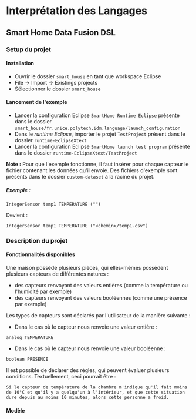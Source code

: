 # Interprétation des Langages

## Smart Home Data Fusion DSL

### Setup du projet

#### Installation

- Ouvrir le dossier `smart_house` en tant que workspace Eclipse
- File → Import → Existings projects
- Sélectionner le dossier `smart_house`

#### Lancement de l'exemple

- Lancer la configuration Eclipse `SmartHome Runtime Eclipse` présente dans le dossier `smart_house/fr.unice.polytech.idm.language/launch_configuration`
- Dans le _runtime Eclipse_, importer le projet `TestProject` présent dans le dossier `runtime-EclipseXtext`
- Lancer la configuration Eclipse `SmartHome launch test program` présente dans le dossier `runtime-EclipseXtext/TestProject`

**Note :**
Pour que l'exemple fonctionne, il faut insérer pour chaque capteur le fichier contenant les données qu'il envoie.
Des fichiers d'exemple sont présents dans le dossier `custom-dataset` à la racine du projet.

##### Exemple :

```
IntegerSensor temp1 TEMPERATURE ("")
```

Devient :
```
IntegerSensor temp1 TEMPERATURE ("<chemin>/temp1.csv")
```

### Description du projet

#### Fonctionnalités disponibles

Une maison possède plusieurs pièces, qui elles-mêmes possèdent plusieurs capteurs de différentes natures :
- des capteurs renvoyant des valeurs entières (comme la température ou l'humidité par exemple)
- des capteurs renvoyant des valeurs booléennes (comme une présence par exemple)

Les types de capteurs sont déclarés par l'utilisateur de la manière suivante :

- Dans le cas où le capteur nous renvoie une valeur entière :
```
analog TEMPERATURE
```

- Dans le cas où le capteur nous renvoie une valeur booléenne :

```
boolean PRESENCE
```

Il est possible de déclarer des règles, qui peuvent évaluer plusieurs conditions. Textuellement, ceci pourrait être :

```
Si le capteur de température de la chambre m'indique qu'il fait moins de 10°C et qu'il y a quelqu'un à l'intérieur, et que cette situation dure depuis au moins 10 minutes, alors cette personne a froid.
```

#### Modèle

